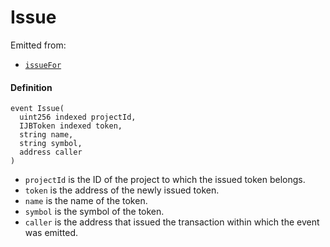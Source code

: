 # Issue

Emitted from:

* [`issueFor`](/dev/deprecated/v2/contracts/jbtokenstore/write/issuefor.md)

#### Definition

```
event Issue(
  uint256 indexed projectId,
  IJBToken indexed token,
  string name,
  string symbol,
  address caller
)
```

* `projectId` is the ID of the project to which the issued token belongs.
* `token` is the address of the newly issued token.
* `name` is the name of the token.
* `symbol` is the symbol of the token.
* `caller` is the address that issued the transaction within which the event was emitted.
